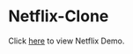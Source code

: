 # Netflix-Clone

Click [here](https://github.com/SurajSG23/Netflix-Clone/issues/1#issue-2468302164) to view Netflix Demo.
